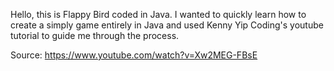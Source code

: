 Hello, this is Flappy Bird coded in Java. I wanted to quickly learn how to create a simply game entirely in Java and used Kenny Yip Coding's youtube tutorial to guide me through the process. 

Source: https://www.youtube.com/watch?v=Xw2MEG-FBsE
